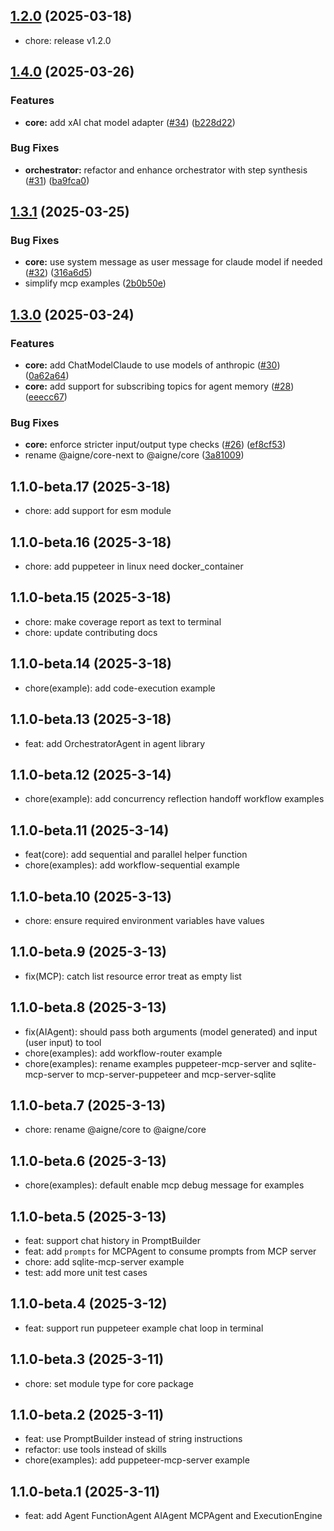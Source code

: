 ## [1.2.0](https://github.com/AIGNE-io/aigne-framework/compare/aigne-framework-v1.1.0...aigne-framework-v1.2.0) (2025-03-18)

- chore: release v1.2.0


## [1.4.0](https://github.com/AIGNE-io/aigne-framework/compare/aigne-framework-v1.3.1...aigne-framework-v1.4.0) (2025-03-26)


### Features

* **core:** add xAI chat model adapter ([#34](https://github.com/AIGNE-io/aigne-framework/issues/34)) ([b228d22](https://github.com/AIGNE-io/aigne-framework/commit/b228d22b550535ab8e511f13de9e4a65dd73e3c0))


### Bug Fixes

* **orchestrator:** refactor and enhance orchestrator with step synthesis ([#31](https://github.com/AIGNE-io/aigne-framework/issues/31)) ([ba9fca0](https://github.com/AIGNE-io/aigne-framework/commit/ba9fca04fad71d49c8f4f52172b56668a94ea714))

## [1.3.1](https://github.com/AIGNE-io/aigne-framework/compare/aigne-framework-v1.3.0...aigne-framework-v1.3.1) (2025-03-25)


### Bug Fixes

* **core:** use system message as user message for claude model if needed ([#32](https://github.com/AIGNE-io/aigne-framework/issues/32)) ([316a6d5](https://github.com/AIGNE-io/aigne-framework/commit/316a6d51f885cceee4020c24695f6588f6b7425f))
* simplify mcp examples ([2b0b50e](https://github.com/AIGNE-io/aigne-framework/commit/2b0b50ef278edb938d26e5b31f0be73eb51e9204))

## [1.3.0](https://github.com/AIGNE-io/aigne-framework/compare/aigne-framework-v1.2.0...aigne-framework-v1.3.0) (2025-03-24)


### Features

* **core:** add ChatModelClaude to use models of anthropic ([#30](https://github.com/AIGNE-io/aigne-framework/issues/30)) ([0a62a64](https://github.com/AIGNE-io/aigne-framework/commit/0a62a6499e3da723a4646e67952051708ce7de6a))
* **core:** add support for subscribing topics for agent memory ([#28](https://github.com/AIGNE-io/aigne-framework/issues/28)) ([eeecc67](https://github.com/AIGNE-io/aigne-framework/commit/eeecc67049a60ebcc4cdba0fbcd987b3d81f4af6))


### Bug Fixes

* **core:** enforce stricter input/output type checks ([#26](https://github.com/AIGNE-io/aigne-framework/issues/26)) ([ef8cf53](https://github.com/AIGNE-io/aigne-framework/commit/ef8cf53586aff08a809909c56ab2a20f215fa129))
* rename @aigne/core-next to @aigne/core ([3a81009](https://github.com/AIGNE-io/aigne-framework/commit/3a8100962c81813217b687ae28e8de604419c622))

## 1.1.0-beta.17 (2025-3-18)

- chore: add support for esm module


## 1.1.0-beta.16 (2025-3-18)

- chore: add puppeteer in linux need docker_container

## 1.1.0-beta.15 (2025-3-18)

- chore: make coverage report as text to terminal
- chore: update contributing docs

## 1.1.0-beta.14 (2025-3-18)

- chore(example): add code-execution example

## 1.1.0-beta.13 (2025-3-18)

- feat: add OrchestratorAgent in agent library

## 1.1.0-beta.12 (2025-3-14)

- chore(example): add concurrency reflection handoff workflow examples

## 1.1.0-beta.11 (2025-3-14)

- feat(core): add sequential and parallel helper function
- chore(examples): add workflow-sequential example

## 1.1.0-beta.10 (2025-3-13)

- chore: ensure required environment variables have values

## 1.1.0-beta.9 (2025-3-13)

- fix(MCP): catch list resource error treat as empty list

## 1.1.0-beta.8 (2025-3-13)

- fix(AIAgent): should pass both arguments (model generated) and input (user input) to tool
- chore(examples): add workflow-router example
- chore(examples): rename examples puppeteer-mcp-server and sqlite-mcp-server to mcp-server-puppeteer and mcp-server-sqlite

## 1.1.0-beta.7 (2025-3-13)

- chore: rename @aigne/core to @aigne/core

## 1.1.0-beta.6 (2025-3-13)

- chore(examples): default enable mcp debug message for examples

## 1.1.0-beta.5 (2025-3-13)

- feat: support chat history in PromptBuilder
- feat: add `prompts` for MCPAgent to consume prompts from MCP server
- chore: add sqlite-mcp-server example
- test: add more unit test cases

## 1.1.0-beta.4 (2025-3-12)

- feat: support run puppeteer example chat loop in terminal

## 1.1.0-beta.3 (2025-3-11)

- chore: set module type for core package

## 1.1.0-beta.2 (2025-3-11)

- feat: use PromptBuilder instead of string instructions
- refactor: use tools instead of skills
- chore(examples): add puppeteer-mcp-server example

## 1.1.0-beta.1 (2025-3-11)

- feat: add Agent FunctionAgent AIAgent MCPAgent and ExecutionEngine
